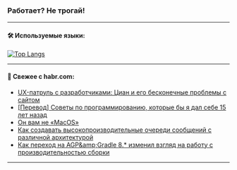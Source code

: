 ### Работает? Не трогай!

---
<!--
#### 🛠️ Technical stack:

![Java](https://img.shields.io/badge/Java-informational?logo=Oracle&style=flat&logoColor=white&color=FF4500)
![Kotlin](https://img.shields.io/badge/Kotlin-informational?logo=Kotlin&style=flat&logoColor=white&color=774D97)
![TS](https://img.shields.io/badge/TypeScript-informational?logo=typeScript&style=flat&logoColor=black&color=017acc)
![Python](https://img.shields.io/badge/Python-informational?logo=Python&style=flat&logoColor=black&color=ffdd54) <br>
![Spring](https://img.shields.io/badge/Spring-informational?logo=Spring&style=flat&logoColor=white&color=6DB33F) 
![SpringBoot](https://img.shields.io/badge/SpringBoot-informational?logo=SpringBoot&style=flat&logoColor=white&color=6DB33F)
![Nest](https://img.shields.io/badge/NestJS-informational?logo=NestJS&style=flat&logoColor=white&color=E0234E) 
![NodeJS](https://img.shields.io/badge/NodeJS-informational?logo=node.js&style=flat&logoColor=white&color=70A760)<br>
![PostgreSQL](https://img.shields.io/badge/PostgreSQL-informational?logo=PostgreSQL&style=flat&logoColor=white&color=DAA520)
![MongoDB](https://img.shields.io/badge/MongoDB-informational?logo=MongoDB&style=flat&logoColor=white&color=870000)
![Apache](https://img.shields.io/badge/Apache-informational?logo=apache&style=flat&logoColor=white&color=f74e28)

___ 
-->

#### 🛠️ Используемые языки:

[![Top Langs](https://github-readme-stats-u2qms2cxw-advtsettinggmailcoms-projects.vercel.app/api/top-langs/?username=zloylis&langs_count=10&hide_title=true&title_color=e6edf3&size_weight=0.5&count_weight=0.5&layout=compact&hide_progress=true&hide_border=true&theme=dracula)](https://github.com/zloylis)

<!---


####  :octocat:&nbsp;&nbsp; Статистика:

![GitHub stats](https://github-readme-stats-u2qms2cxw-advtsettinggmailcoms-projects.vercel.app/api?username=zloylis&show_icons=true&hide_border=true&theme=dracula&title_color=e6edf3&include_all_commits=true&count_private=true&hide_rank=false&hide_title=true&rank_icon=github)
-->
---

#### 💬 Свежее с habr.com:

<!-- BLOG-POST-LIST:START -->
- [UX-патруль с разработчиками: Циан и его бесконечные проблемы с сайтом](https://habr.com/ru/articles/839306/?utm_source=habrahabr&utm_medium=rss&utm_campaign=839306)
- [[Перевод] Советы по программированию, которые бы я дал себе 15 лет назад](https://habr.com/ru/companies/ruvds/articles/839256/?utm_source=habrahabr&utm_medium=rss&utm_campaign=839256)
- [Он вам не «MacOS»](https://habr.com/ru/articles/839284/?utm_source=habrahabr&utm_medium=rss&utm_campaign=839284)
- [Как создавать высокопроизводительные очереди сообщений с различной архитектурой](https://habr.com/ru/companies/vk/articles/837060/?utm_source=habrahabr&utm_medium=rss&utm_campaign=837060)
- [Как переход на AGP&amp;amp;Gradle 8.* изменил взгляд на работу с производительностью сборки](https://habr.com/ru/companies/vk/articles/838772/?utm_source=habrahabr&utm_medium=rss&utm_campaign=838772)
<!-- BLOG-POST-LIST:END -->

---
